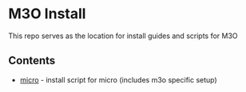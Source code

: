 # M3O Install

This repo serves as the location for install guides and scripts for M3O

## Contents

- [micro](micro) - install script for micro (includes m3o specific setup)

